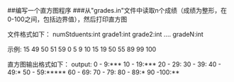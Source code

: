 ##编写一个直方图程序
###从"grades.in"文件中读取n个成绩（成绩为整形，在0-100之间，包括边界值），然后打印直方图

文件格式如下：
numStduents:int
grade1:int grade2:int .... gradeN:int

示例:
15
49 50 51 59 0 5 9 10 15 19 50 55 89 99 100

直方图输出格式如下：
output:
  0 -  9:***
 10 - 19:***
 20 - 29:
 30 - 39:
 40 - 49:*
 50 - 59:*****
 60 - 69:
 70 - 79:
 80 - 89:*
 90 -100:**
 
 